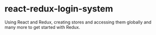 # react-redux-login-system
Using React and Redux, creating stores and accessing them globally and many more to get started with Redux.
